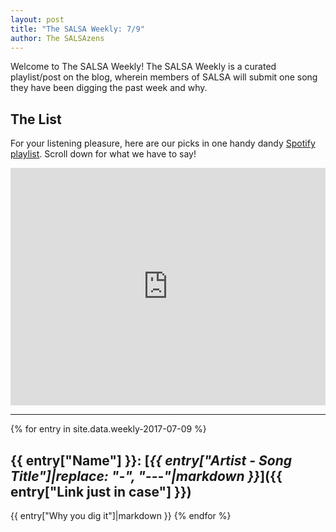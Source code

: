 ```yaml
---
layout: post
title: "The SALSA Weekly: 7/9"
author: The SALSAzens
---
```


Welcome to The SALSA Weekly! The SALSA Weekly is a curated playlist/post on the blog, wherein members of SALSA will submit one song they have been digging the past week and why.

<style>
iframe { margin: 0 auto; display: block; width: 100%; }
</style>

## The List

For your listening pleasure, here are our picks in one handy dandy [Spotify playlist](https://open.spotify.com/user/lunostophiles/playlist/2NTy9A6CAbj9Cbe2hTtvwp). Scroll down for what we have to say!

<iframe src="https://open.spotify.com/embed/user/lunostophiles/playlist/2NTy9A6CAbj9Cbe2hTtvwp" width="300" height="380" frameborder="0" allowtransparency="true"></iframe>

-----

{% for entry in site.data.weekly-2017-07-09 %}
## {{ entry["Name"] }}: [*{{ entry["Artist - Song Title"]|replace: "-", "---"|markdown }}*]({{ entry["Link just in case"] }})

{{ entry["Why you dig it"]|markdown }}
{% endfor %}
